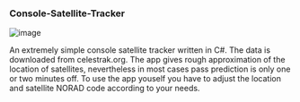 ### Console-Satellite-Tracker
![image](https://github.com/michal100032/Console-Satellite-Tracker/assets/53525961/3a3dba93-c47a-4b1f-b95e-604380d1bf17)

An extremely simple console satellite tracker written in C#. The data is downloaded from celestrak.org. The app gives rough approximation of the location of satellites, nevertheless in most cases pass prediction is only one or two minutes off. To use the app youself you have to adjust the location and satellite NORAD code according to your needs.
